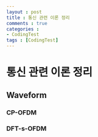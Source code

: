 ```yaml
---
layout : post
title : 통신 관련 이론 정리 
comments : true
categories : 
- CodingTest
tags : [CodingTest]
---
```

 
# 통신 관련 이론 정리


## Waveform

### CP-OFDM

### DFT-s-OFDM